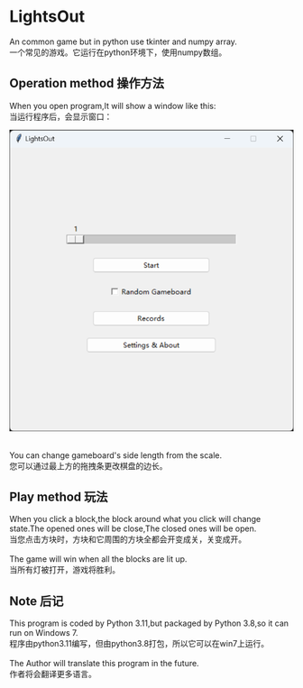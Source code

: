 # LightsOut
An common game but in python use tkinter and numpy array.<br>
一个常见的游戏。它运行在python环境下，使用numpy数组。

## Operation method  操作方法
When you open program,It will show a window like this:<br>
当运行程序后，会显示窗口：<br>

![windowimage](windowimageforREADME2.png)

<br>
You can change gameboard's side length from the scale.<br>
您可以通过最上方的拖拽条更改棋盘的边长。

## Play method  玩法
When you click a block,the block around what you click will change state.The opened ones will be close,The closed ones will be open.<br>
当您点击方块时，方块和它周围的方块全都会开变成关，关变成开。<br><br>
The game will win when all the blocks are lit up.<br>
当所有灯被打开，游戏将胜利。

## Note 后记
This program is coded by Python 3.11,but packaged by Python 3.8,so it can run on Windows 7.<br>
程序由python3.11编写，但由python3.8打包，所以它可以在win7上运行。<br><br>
The Author will translate this program in the future.<br>
作者将会翻译更多语言。
